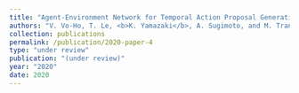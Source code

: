 ```yaml
---
title: "Agent-Environment Network for Temporal Action Proposal Generation"
authors: "V. Vo-Ho, T. Le, <b>K. Yamazaki</b>, A. Sugimoto, and M. Tran"
collection: publications
permalink: /publication/2020-paper-4
type: "under review"
publication: "(under review)"
year: "2020"
date: 2020
---
```

